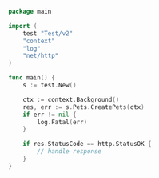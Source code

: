 <!-- Start SDK Example Usage -->
```go
package main

import (
	test "Test/v2"
	"context"
	"log"
	"net/http"
)

func main() {
	s := test.New()

	ctx := context.Background()
	res, err := s.Pets.CreatePets(ctx)
	if err != nil {
		log.Fatal(err)
	}

	if res.StatusCode == http.StatusOK {
		// handle response
	}
}

```
<!-- End SDK Example Usage -->